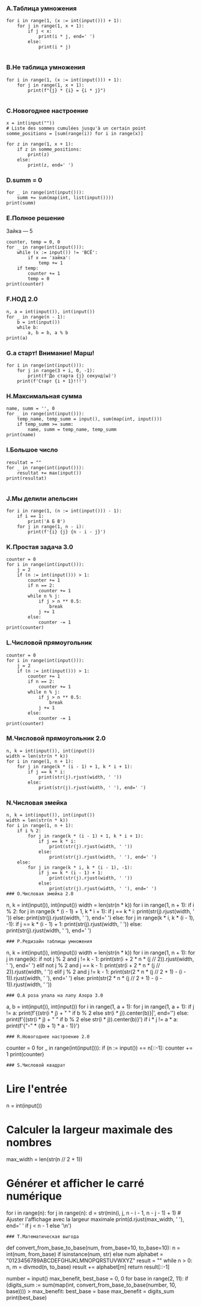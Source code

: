 ### A.Таблица умножения
```
for i in range(1, (x := int(input())) + 1):
    for j in range(1, x + 1):
        if j < x:
            print(i * j, end=' ')
        else:
            print(i * j)


```
### B.Не таблица умножения
```
for i in range(1, (x := int(input())) + 1):
    for j in range(1, x + 1):
        print(f"{j} * {i} = {i * j}")


```
### C.Новогоднее настроение
```
x = int(input(""))
# Liste des sommes cumulées jusqu'à un certain point
somme_positions = [sum(range(i)) for i in range(x)]

for z in range(1, x + 1):
    if z in somme_positions:
        print(z)
    else:
        print(z, end=' ')

```
### D.summ = 0
```
for _ in range(int(input())):
    summ += sum(map(int, list(input())))
print(summ)
```
### E.Полное решение
Зайка — 5
```
counter, temp = 0, 0
for _ in range(int(input())):
    while (x := input()) != 'ВСЁ':
        if x == 'зайка':
            temp += 1
    if temp:
        counter += 1
        temp = 0
print(counter)
```
### F.НОД 2.0
```
n, a = int(input()), int(input())
for _ in range(n - 1):
    b = int(input())
    while b:
        a, b = b, a % b
print(a)
```
### G.а старт! Внимание! Марш!
```
for i in range(int(input())):
    for j in range(3 + i, 0, -1):
        print(f'До старта {j} секунд(ы)')
    print(f'Старт {i + 1}!!!')
```
### H.Максимальная сумма
```
name, summ = '', 0
for _ in range(int(input())):
    temp_name, temp_summ = input(), sum(map(int, input()))
    if temp_summ >= summ:
        name, summ = temp_name, temp_summ
print(name)
```
### I.Большое число
```
resultat = ""
for _ in range(int(input())):
    resultat += max(input())
print(resultat)    
    
```
### J.Мы делили апельсин
```
for i in range(1, (n := int(input())) - 1):
    if i == 1:
        print('А Б В')
    for j in range(1, n - i):
        print(f'{i} {j} {n - i - j}')
```
### K.Простая задача 3.0
```
counter = 0
for i in range(int(input())):
    j = 2
    if (n := int(input())) > 1:
        counter += 1
        if n == 2:
            counter += 1
        while n % j:
            if j > n ** 0.5:
                break
            j += 1
        else:
            counter -= 1
print(counter)
```
### L.Числовой прямоугольник
```
counter = 0
for i in range(int(input())):
    j = 2
    if (n := int(input())) > 1:
        counter += 1
        if n == 2:
            counter += 1
        while n % j:
            if j > n ** 0.5:
                break
            j += 1
        else:
            counter -= 1
print(counter)
```
### M.Числовой прямоугольник 2.0
```
n, k = int(input()), int(input())
width = len(str(n * k))
for i in range(1, n + 1):
    for j in range(k * (i - 1) + 1, k * i + 1):
        if j == k * i:
            print(str(j).rjust(width, ' '))
        else:
            print(str(j).rjust(width, ' '), end=' ')
```
### N.Числовая змейка
```
n, k = int(input()), int(input())
width = len(str(n * k))
for i in range(1, n + 1):
    if i % 2:
        for j in range(k * (i - 1) + 1, k * i + 1):
            if j == k * i:
                print(str(j).rjust(width, ' '))
            else:
                print(str(j).rjust(width, ' '), end=' ')
    else:
        for j in range(k * i, k * (i - 1), -1):
            if j == k * (i - 1) + 1:
                print(str(j).rjust(width, ' '))
            else:
                print(str(j).rjust(width, ' '), end=' ')
### O.Числовая змейка 2.0
```
n, k = int(input()), int(input())
width = len(str(n * k))
for i in range(1, n + 1):
    if i % 2:
        for j in range(k * (i - 1) + 1, k * i + 1):
            if j == k * i:
                print(str(j).rjust(width, ' '))
            else:
                print(str(j).rjust(width, ' '), end=' ')
    else:
        for j in range(k * i, k * (i - 1), -1):
            if j == k * (i - 1) + 1:
                print(str(j).rjust(width, ' '))
            else:
                print(str(j).rjust(width, ' '), end=' ')
```
### P.Редизайн таблицы умножения
```
n, k = int(input()), int(input())
width = len(str(n * k))
for i in range(1, n + 1):
    for j in range(k):
        if not j % 2 and j != k - 1:
            print(str(i + 2 * n * (j // 2)).rjust(width, ' '), end=' ')
        elif not j % 2 and j == k - 1:
            print(str(i + 2 * n * (j // 2)).rjust(width, ' '))
        elif j % 2 and j != k - 1:
            print(str(2 * n * (j // 2 + 1) - (i - 1)).rjust(width, ' '), end=' ')
        else:
            print(str(2 * n * (j // 2 + 1) - (i - 1)).rjust(width, ' '))

```
### Q.А роза упала на лапу Азора 3.0
```
a, b = int(input()), int(input())
for i in range(1, a + 1):
    for j in range(1, a + 1):
        if j != a:
            print(f'{(str(i * j) + " " if b % 2 else str(i * j)).center(b)}|', end='')
        else:
            print(f'{(str(i * j) + " " if b % 2 else str(i * j)).center(b)}')
    if i * j != a * a:
        print(f'{"-" * ((b + 1) * a - 1)}')
```
### R.Новогоднее настроение 2.0
```
counter = 0
for _ in range(int(input())):
    if (n := input()) == n[::-1]:
        counter += 1
print(counter)
```
### S.Числовой квадрат
```
# Lire l'entrée
n = int(input())

# Calculer la largeur maximale des nombres
max_width = len(str(n // 2 + 1))

# Générer et afficher le carré numérique
for i in range(n):
    for j in range(n):
        d = str(min(i, j, n - i - 1, n - j - 1) + 1)
        # Ajuster l'affichage avec la largeur maximale
        print(d.rjust(max_width, ' '), end=' ' if j < n - 1 else '\n')
```
### T.Математическая выгода
```
def convert_from_base_to_base(num, from_base=10, to_base=10):
    n = int(num, from_base) if isinstance(num, str) else num
    alphabet = "0123456789ABCDEFGHIJKLMNOPQRSTUVWXYZ"
    result = ""
    while n > 0:
        n, m = divmod(n, to_base)
        result += alphabet[m]
    return result[::-1]


number = input()
max_benefit, best_base = 0, 0
for base in range(2, 11):
    if (digits_sum := sum(map(int, convert_from_base_to_base(number, 10, base)))) > max_benefit:
        best_base = base
        max_benefit = digits_sum
print(best_base)
```
